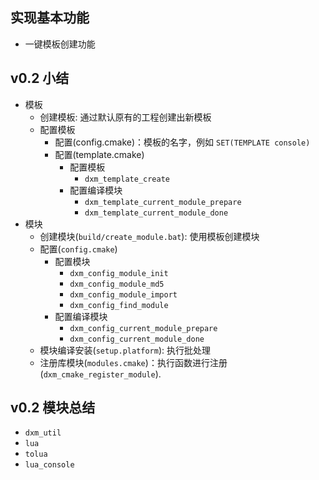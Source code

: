 

实现基本功能
----------------

* 一键模板创建功能

v0.2 小结
-----------------------

* 模板
    - 创建模板: 通过默认原有的工程创建出新模板
    - 配置模板
        + 配置(config.cmake)：模板的名字，例如 `SET(TEMPLATE console)`
        + 配置(template.cmake)
            * 配置模板
                - `dxm_template_create`
            * 配置编译模块
                - `dxm_template_current_module_prepare`
                - `dxm_template_current_module_done`
* 模块
    - 创建模块(`build/create_module.bat`): 使用模板创建模块
    - 配置(`config.cmake`)
        + 配置模块
            * `dxm_config_module_init`
            * `dxm_config_module_md5`
            * `dxm_config_module_import`
            * `dxm_config_find_module`
        + 配置编译模块
            * `dxm_config_current_module_prepare`
            * `dxm_config_current_module_done`
    - 模块编译安装(`setup.platform`): 执行批处理
    - 注册库模块(`modules.cmake`)：执行函数进行注册(`dxm_cmake_register_module`).

v0.2 模块总结
------------------
* `dxm_util`
* `lua`
* `tolua`
* `lua_console`



